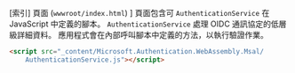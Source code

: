 [索引] 頁面 (`wwwroot/index.html`) ] 頁面包含可 `AuthenticationService` 在 JavaScript 中定義的腳本。 `AuthenticationService` 處理 OIDC 通訊協定的低層級詳細資料。 應用程式會在內部呼叫腳本中定義的方法，以執行驗證作業。

```html
<script src="_content/Microsoft.Authentication.WebAssembly.Msal/
    AuthenticationService.js"></script>
```
